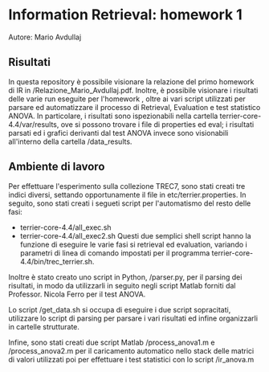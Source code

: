 # Information Retrieval: homework 1
Autore: Mario Avdullaj

## Risultati

In questa repository è possibile visionare la relazione del primo homework di IR in /Relazione_Mario_Avdullaj.pdf. Inoltre, è possibile visionare i risultati delle varie run eseguite per l'homework , oltre ai vari script utilizzati per parsare ed automatizzare il processo di Retrieval, Evaluation e test statistico ANOVA. In particolare, i risultati sono ispezionabili nella cartella terrier-core-4.4/var/results, ove si possono trovare i file di properties ed eval; i risultati parsati ed i grafici derivanti dal test ANOVA invece sono visionabili all'interno della cartella /data_results.

## Ambiente di lavoro

Per effettuare l'esperimento sulla collezione TREC7, sono stati creati tre indici diversi, settando opportunamente il file in etc/terrier.properties. In seguito, sono stati creati i segueti script per l'automatismo del resto delle fasi:
  - terrier-core-4.4/all_exec.sh
  - terrier-core-4.4/all_exec2.sh
Questi due semplici shell script hanno la funzione di eseguire le varie fasi si retrieval ed evaluation, variando i parametri di linea di comando impostati per il programma terrier-core-4.4/bin/trec_terrier.sh.

Inoltre è stato creato uno script in Python, /parser.py, per il parsing dei risultati, in modo da utilizzarli in seguito negli script Matlab forniti dal Professor. Nicola Ferro per il test ANOVA.

Lo script /get_data.sh si occupa di eseguire i due script sopracitati, utilizzare lo script di parsing per parsare i vari risultati ed infine organizzarli in cartelle strutturate.

Infine, sono stati creati due script Matlab /process_anova1.m e /process_anova2.m per il caricamento automatico nello stack delle matrici di valori utilizzati poi per effettuare i test statistici con lo script /ir_anova.m
